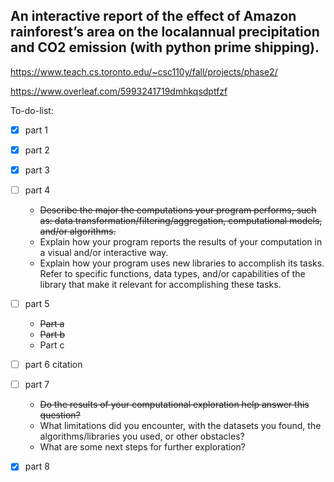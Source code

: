 ## An interactive report of the effect of Amazon rainforest’s area on the localannual precipitation and CO2 emission (with python prime shipping).

<https://www.teach.cs.toronto.edu/~csc110y/fall/projects/phase2/>

<https://www.overleaf.com/5993241719dmhkqsdptfzf>

To-do-list:
- [x] part 1
- [x] part 2
- [x] part 3
- [ ] part 4
  * ~~Describe the major the computations your program performs, such as: data transformation/filtering/aggregation, computational models, and/or algorithms.~~
  * Explain how your program reports the results of your computation in a visual and/or interactive way.
  * Explain how your program uses new libraries to accomplish its tasks. Refer to specific functions, data types, and/or capabilities of the library that make it relevant for accomplishing these tasks.

- [ ] part 5
  * ~~Part a~~
  * ~~Part b~~
  * Part c
- [ ] part 6
   citation
- [ ] part 7
  * ~~Do the results of your computational exploration help answer this question?~~
  * What limitations did you encounter, with the datasets you found, the algorithms/libraries you used, or other obstacles?
  * What are some next steps for further exploration?
- [x] part 8
